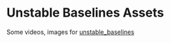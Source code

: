 # Unstable Baselines Assets
Some videos, images for [unstable_baselines](https://github.com/Ending2015a/unstable_baselines)
